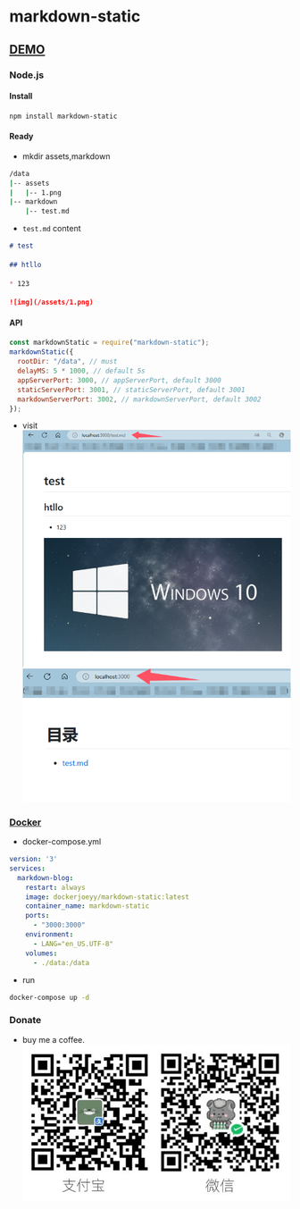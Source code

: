 # markdown-static

## [DEMO](https://blog.yasol.cn)

### Node.js
#### Install
```Bash
npm install markdown-static
```

#### Ready
* mkdir assets,markdown
```Bash
/data
|-- assets
|   |-- 1.png
|-- markdown
    |-- test.md
```

* `test.md` content
```markdown
# test

## htllo

* 123

![img](/assets/1.png)
```


#### API
```JavaScript
const markdownStatic = require("markdown-static");
markdownStatic({
  rootDir: "/data", // must
  delayMS: 5 * 1000, // default 5s
  appServerPort: 3000, // appServerPort, default 3000
  staticServerPort: 3001, // staticServerPort, default 3001
  markdownServerPort: 3002, // markdownServerPort, default 3002
});
```

* visit
![img](./1.png)
![img](./2.png)

### [Docker](https://hub.docker.com/r/dockerjoeyy/markdown-static)
* docker-compose.yml
```yml
version: '3'
services:
  markdown-blog:
    restart: always
    image: dockerjoeyy/markdown-static:latest
    container_name: markdown-static
    ports:
      - "3000:3000"
    environment:
      - LANG="en_US.UTF-8"
    volumes:
      - ./data:/data
```

* run
```Bash
docker-compose up -d
```

### Donate
* buy me a coffee.
![img](./donate.jpg)